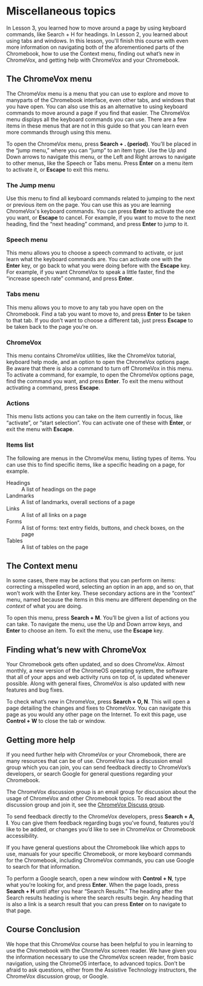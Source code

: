 # Miscellaneous topics

In Lesson 3, you learned how to move around a page by using keyboard commands, like Search + H for headings. In Lesson 2, you learned about using tabs and windows. In this lesson, you'll finish this course with even more information on navigating both of the aforementioned parts of the Chromebook, how to use the Context menu, finding out what’s new in ChromeVox, and getting help with ChromeVox and your Chromebook.

## The ChromeVox menu

The ChromeVox menu is a menu that you can use to explore and move to manyparts of the Chromebook interface, even other tabs, and windows that you have open. You can also use this as an alternative to using keyboard commands to move around a page if you find that easier. The ChromeVox menu displays all the keyboard commands you can use. There are a few items in these menus that are not in this guide so that you can learn even more commands through using this menu.

To open the ChromeVox menu, press **Search + . (period)**. You’ll be placed in the “jump menu,” where you can “jump” to an item type. Use the Up and Down arrows to navigate this menu, or the Left and Right arrows to navigate to other menus, like the Speech or Tabs menu. Press **Enter** on a menu item to activate it, or **Escape** to exit this menu.

### The Jump menu

Use this menu to find all keyboard commands related to jumping to the next or previous item on the page. You can use this as you are learning ChromeVox's keyboard commands. You can press **Enter** to activate the one you want, or **Escape** to cancel. For example, if you want to move to the next heading, find the “next heading” command, and press **Enter** to jump to it.

### Speech menu

This menu allows you to choose a speech command to activate, or just learn what the keyboard commands are. You can activate one with the **Enter** key, or go back to what you were doing before with the **Escape** key. For example, if you want ChromeVox to speak a little faster, find the “increase speech rate” command, and press **Enter**.

### Tabs menu

This menu allows you to move to any tab you have open on the Chromebook. Find a tab you want to move to, and press **Enter** to be taken to that tab. If you don’t want to choose a different tab, just press **Escape** to be taken back to the page you’re on.

### ChromeVox

This menu contains ChromeVox utilities, like the ChromeVox tutorial, keyboard help mode, and an option to open the ChromeVox options page. Be aware that there is also a command to turn off ChromeVox in this menu. To activate a command, for example, to open the ChromeVox options page, find the command you want, and press **Enter**. To exit the menu without activating a command, press **Escape**.

### Actions

This menu lists actions you can take on the item currently in focus, like “activate”, or “start selection”. You can activate one of these with **Enter**, or exit the menu with **Escape**.

### Items list

The following are menus in the ChromeVox menu, listing types of items. You can use this to find specific items, like a specific heading on a page, for example.

<dl>
<dt>Headings</dt>
<dd>A list of headings on the page</dd>
<dt>Landmarks</dt>
<dd>A list of landmarks, overall sections of a page</dd>
<dt>Links</dt>
<dd>A list of all links on a page</dd>
<dt>Forms</dt>
<dd>A list of forms: text entry fields, buttons, and check boxes, on
the page</dd>
<dt>Tables</dt>
<dd>A list of tables on the page</dd>
</dl>

## The Context menu

In some cases, there may be actions that you can perform on items: correcting a misspelled word, selecting an option in an app, and so on, that won’t work with the Enter key. These secondary actions are in the “context” menu, named because the items in this menu are different depending on the *context* of what you are doing.

To open this menu, press **Search + M**. You’ll be given a list of actions you can take. To navigate the menu, use the Up and Down arrow keys, and **Enter** to choose an item. To exit the menu, use the **Escape** key.

## Finding what’s new with ChromeVox

Your Chromebook gets often updated, and so does ChromeVox. Almost monthly, a new version of the ChromeOS operating system, the software that all of your apps and web activity runs on top of, is updated whenever possible. Along with general fixes, ChromeVox is also updated with new features and bug fixes.

To check what’s new in ChromeVox, press **Search + O, N**. This will open a page detailing the changes and fixes to ChromeVox. You can navigate this page as you would any other page on the Internet. To exit this page, use **Control + W** to close the tab or window.

## Getting more help

If you need further help with ChromeVox or your Chromebook, there are many resources that can be of use. ChromeVox has a discussion email group which you can join, you can send feedback directly to ChromeVox’s developers, or search Google for general questions regarding your Chromebook.

The ChromeVox discussion group is an email group for discussion about the usage of ChromeVox and other Chromebook topics. To read about the discussion group and join it, see the [ChromeVox Discuss group](https://groups.google.com/forum/#!forum/chromevox-discuss).

To send feedback directly to the ChromeVox developers, press **Search + A, I**. You can give them feedback regarding bugs you’ve found, features you’d like to be added, or changes you’d like to see in ChromeVox or Chromebook accessibility.

If you have general questions about the Chromebook like which apps to use, manuals for your specific Chromebook, or more keyboard commands for the Chromebook, including ChromeVox commands, you can use Google to search for that information.

To perform a Google search, open a new window with **Control + N**, type what you’re looking for, and press **Enter**. When the page loads, press **Search + H** until after you hear “Search Results.” The heading after the Search results heading is where the search results begin. Any heading that is also a link is a search result that you can press **Enter** on to navigate to that page.

## Course Conclusion

We hope that this ChromeVox course has been helpful to you in learning to use the Chromebook with the ChromeVox screen reader. We have given you the information necessary to use the ChromeVox screen reader, from basic navigation, using the ChromeOS interface, to advanced topics. Don’t be afraid to ask questions, either from the Assistive Technology instructors, the ChromeVox discussion group, or Google.
